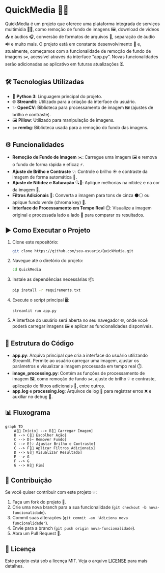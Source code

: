 # QuickMedia 🚀✨

QuickMedia é um projeto que oferece uma plataforma integrada de serviços multimídia 🎥🎶, como remoção de fundo de imagens 🖼️, download de vídeos 📥 e áudios 🎧, conversão de formatos de arquivos 🔄, separação de áudio 🔊 e muito mais. O projeto está em constante desenvolvimento 🔄 e, atualmente, começamos com a funcionalidade de remoção de fundo de imagens ✂️, acessível através da interface “app.py”. Novas funcionalidades serão adicionadas ao aplicativo em futuras atualizações ⏳.

## 🛠️ Tecnologias Utilizadas

- 🐍 **Python 3**: Linguagem principal do projeto.
- 🌐 **Streamlit**: Utilizado para a criação da interface do usuário.
- ✨ **OpenCV**: Biblioteca para processamento de imagem 🖼️ (ajustes de brilho e contraste).
- 🖼️ **Pillow**: Utilizado para manipulação de imagens.
- ✂️ **rembg**: Biblioteca usada para a remoção do fundo das imagens.

## ⚙️ Funcionalidades

- **Remoção de Fundo de Imagem** ✂️: Carregue uma imagem 🖼️ e remova o fundo de forma rápida e eficaz ⚡.
- **Ajuste de Brilho e Contraste** 💡: Controle o brilho ☀️ e contraste da imagem de forma automática 🤖.
- **Ajuste de Nitidez e Saturação** 🔍🎨: Aplique melhorias na nitidez e na cor da imagem 🌈.
- **Filtros Adicionais** 🎨: Converta a imagem para tons de cinza ⚫⚪ ou aplique fundo verde (chroma key) 💚.
- **Interface de Processamento em Tempo Real** ⏱️: Visualize a imagem original e processada lado a lado 👀 para comparar os resultados.

## ▶️ Como Executar o Projeto

1. Clone este repositório:

   ```bash
   git clone https://github.com/seu-usuario/QuickMedia.git
   ```

2. Navegue até o diretório do projeto:

   ```bash
   cd QuickMedia
   ```

3. Instale as dependências necessárias 📦:

   ```bash
   pip install -r requirements.txt
   ```

4. Execute o script principal 🖥️:

   ```bash
   streamlit run app.py
   ```

5. A interface do usuário será aberta no seu navegador 🌐, onde você poderá carregar imagens 🖼️ e aplicar as funcionalidades disponíveis.

## 📝 Estrutura do Código

- **app.py**: Arquivo principal que cria a interface do usuário utilizando Streamlit. Permite ao usuário carregar uma imagem, ajustar os parâmetros e visualizar a imagem processada em tempo real ⏱️.
- **image_processing.py**: Contém as funções de processamento de imagem 🖼️, como remoção de fundo ✂️, ajuste de brilho 💡 e contraste, aplicação de filtros adicionais 🎨, entre outros.
- **app.log** e **processing.log**: Arquivos de log 📜 para registrar erros ❌ e auxiliar no debug 🐞.

## 📊 Fluxograma

```mermaid
graph TD
    A[🚀 Início] --> B[📂 Carregar Imagem]
    B --> C{🤔 Escolher Ação}
    C --> D[✂️ Remover Fundo]
    C --> E[💡 Ajustar Brilho e Contraste]
    C --> F[🎨 Aplicar Filtros Adicionais]
    D --> G[👀 Visualizar Resultado]
    E --> G
    F --> G
    G --> H[🏁 Fim]
```

## 🤝 Contribuição

Se você quiser contribuir com este projeto 💡:

1. Faça um fork do projeto 🍴.
2. Crie uma nova branch para a sua funcionalidade (`git checkout -b nova-funcionalidade`).
3. Commit suas alterações (`git commit -am 'Adiciona nova funcionalidade'`).
4. Envie para a branch (`git push origin nova-funcionalidade`).
5. Abra um Pull Request 🚀.

## 📜 Licença

Este projeto está sob a licença MIT. Veja o arquivo [LICENSE](LICENSE) para mais detalhes.